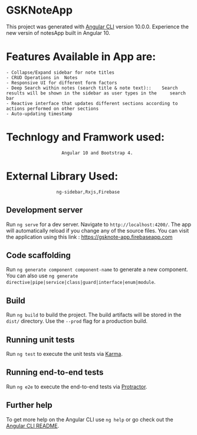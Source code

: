 # GSKNoteApp

This project was generated with [Angular CLI](https://github.com/angular/angular-cli) version 10.0.0.
Experience the new versin of notesApp built in Angular 10.
# Features Available in App are:
    - Collapse/Expand sidebar for note titles
    - CRUD Operations in  Notes
    - Responsive UI for different form factors
    - Deep Search within notes (search title & note text)::    Search results will be shown in the sidebar as user types in the     search bar
    - Reactive interface that updates different sections according to actions performed on other sections
    - Auto-updating timestamp
 # Technlogy and Framwork used:
                         Angular 10 and Bootstrap 4.
# External Library Used:
                       ng-sidebar,Rxjs,Firebase


## Development server

Run `ng serve` for a dev server. Navigate to `http://localhost:4200/`. The app will automatically reload if you change any of the source files.
You can visit the application using this link : 
https://gsknote-app.firebaseapp.com

## Code scaffolding

Run `ng generate component component-name` to generate a new component. You can also use `ng generate directive|pipe|service|class|guard|interface|enum|module`.

## Build

Run `ng build` to build the project. The build artifacts will be stored in the `dist/` directory. Use the `--prod` flag for a production build.

## Running unit tests

Run `ng test` to execute the unit tests via [Karma](https://karma-runner.github.io).

## Running end-to-end tests

Run `ng e2e` to execute the end-to-end tests via [Protractor](http://www.protractortest.org/).

## Further help

To get more help on the Angular CLI use `ng help` or go check out the [Angular CLI README](https://github.com/angular/angular-cli/blob/master/README.md).
